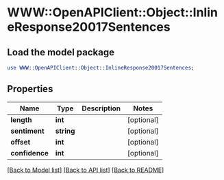 # WWW::OpenAPIClient::Object::InlineResponse20017Sentences

## Load the model package
```perl
use WWW::OpenAPIClient::Object::InlineResponse20017Sentences;
```

## Properties
Name | Type | Description | Notes
------------ | ------------- | ------------- | -------------
**length** | **int** |  | [optional] 
**sentiment** | **string** |  | [optional] 
**offset** | **int** |  | [optional] 
**confidence** | **int** |  | [optional] 

[[Back to Model list]](../README.md#documentation-for-models) [[Back to API list]](../README.md#documentation-for-api-endpoints) [[Back to README]](../README.md)


